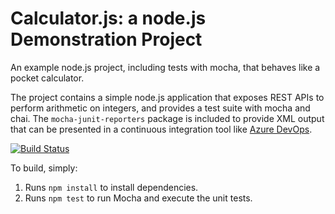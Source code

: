 Calculator.js: a node.js Demonstration Project
==============================================
An example node.js project, including tests with mocha, that behaves like
a pocket calculator.

The project contains a simple node.js application that exposes REST APIs
to perform arithmetic on integers, and provides a test suite with mocha
and chai.  The `mocha-junit-reporters` package is included to provide XML
output that can be presented in a continuous integration tool like
[Azure DevOps](https://azure.com/devops).

[![Build Status](https://dev.azure.com/ahmedziad-AZ-400/Integrating%20External%20Source%20Control%20with%20Azure%20PipelinesDEMO/_apis/build/status/sam1zdat.calculator?branchName=master)](https://dev.azure.com/ahmedziad-AZ-400/Integrating%20External%20Source%20Control%20with%20Azure%20PipelinesDEMO/_build/latest?definitionId=33&branchName=master)

To build, simply:

1. Runs `npm install` to install dependencies.
2. Runs `npm test` to run Mocha and execute the unit tests.

